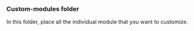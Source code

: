 ### Custom-modules folder
In this folder, place all the individual module that you want to customize.
